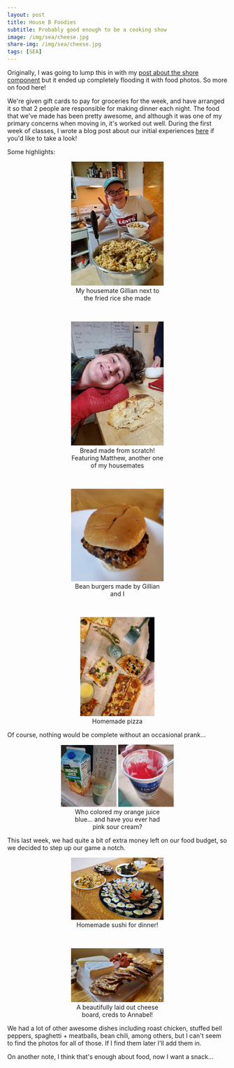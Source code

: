 ```yaml
---
layout: post
title: House B Foodies
subtitle: Probably good enough to be a cooking show
image: /img/sea/cheese.jpg
share-img: /img/sea/cheese.jpg
tags: [SEA]
---
```


Originally, I was going to lump this in with my
[post about the shore component](/sea-shore)
but it ended up completely flooding it with food photos. So more on food here!

We're given gift cards to pay for groceries for the week, and have arranged it so that 2 people are responsible for making dinner each night. The food that we've made has been pretty awesome, and although it was one of my primary concerns when moving in, it's worked out well. During the first week of classes, I wrote a blog post about our initial experiences
[here](https://www.sea.edu/sea_currents/robert_c_seamans/whats-cooking)
if you'd like to take a look!

Some highlights:

<center>
  <figure>
    <img src="/img/sea/fried_rice.jpg" style="width:50%">
    <figcaption style="width:50%">My housemate Gillian next to the fried rice she made</figcaption>
  </figure>
</center>

<br>

<center>
  <figure>
    <img src="/img/sea/homemade_bread.jpg" style="width:50%">
    <figcaption style="width:50%">Bread made from scratch! Featuring Matthew, another one of my housemates</figcaption>
  </figure>
</center>

<br>

<center>
  <figure>
    <img src="/img/sea/bean_burgers.jpg" style="width:50%">
    <figcaption style="width:50%">Bean burgers made by Gillian and I</figcaption>
  </figure>
</center>

<br>

<center>
  <figure>
    <img src="/img/sea/pizza.jpg" style="width:40%">
    <figcaption style="width:40%">Homemade pizza</figcaption>
  </figure>
</center>

Of course, nothing would be complete without an occasional prank...

<center>
  <figure>
    <img src="/img/sea/oj.jpg" style="width:30%">
    <img src="/img/sea/sour_cream.jpg" style="width:30%">
    <figcaption style="width:50%">Who colored my orange juice blue... and have you ever had pink sour cream?</figcaption>
  </figure>
</center>

This last week, we had quite a bit of extra money left on our food budget, so we decided to step up our game a notch.

<center>
  <figure>
    <img src="/img/sea/sushi.jpg" style="width:50%">
    <figcaption style="width:50%">Homemade sushi for dinner!</figcaption>
  </figure>
</center>

<br> 

<center>
  <figure>
    <img src="/img/sea/cheese.jpg" style="width:50%">
    <figcaption style="width:50%">A beautifully laid out cheese board, creds to Annabel!</figcaption>
  </figure>
</center>

We had a lot of other awesome dishes including roast chicken, stuffed bell peppers, spaghetti + meatballs, bean chili, among others, but I can't seem to find the photos for all of those. If I find them later I'll add them in.

On another note, I think that's enough about food, now I want a snack...
